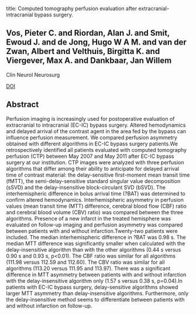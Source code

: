 title: Computed tomography perfusion evaluation after extracranial-intracranial bypass surgery.

## Vos, Pieter C. and Riordan, Alan J. and Smit, Ewoud J. and de Jong, Hugo W A M. and van der Zwan, Albert and Velthuis, Birgitta K. and Viergever, Max A. and Dankbaar, Jan Willem
Clin Neurol Neurosurg

<a href="https://doi.org/10.1016/j.clineuro.2015.06.019">DOI</a>

## Abstract
Perfusion imaging is increasingly used for postoperative evaluation of extracranial to intracranial (EC-IC) bypass surgery. Altered hemodynamics and delayed arrival of the contrast agent in the area fed by the bypass can influence perfusion measurement. We compared perfusion asymmetry obtained with different algorithms in EC-IC bypass surgery patients.We retrospectively identified all patients evaluated with computed tomography perfusion (CTP) between May 2007 and May 2011 after EC-IC bypass surgery at our institution. CTP images were analyzed with three perfusion algorithms that differ among their ability to anticipate for delayed arrival time of contrast material: the delay-sensitive first-moment mean transit time (fMTT), the semi-delay-sensitive standard singular value decomposition (sSVD) and the delay-insensitive block-circulant SVD (bSVD). The interhemispheric difference in bolus arrival time (?BAT) was determined to confirm altered hemodynamics. Interhemispheric asymmetry in perfusion values (mean transit time (MTT) difference, cerebral blood flow (CBF) ratio and cerebral blood volume (CBV) ratio) was compared between the three algorithms. Presence of a new infarct in the treated hemisphere was evaluated on follow-up imaging and perfusion asymmetry was compared between patients with and without infarction.Twenty-two patients were included. The median interhemispheric difference in ?BAT was 0.98 s. The median MTT difference was significantly smaller when calculated with the delay-insensitive algorithm than with the other algorithms (0.44 s versus 0.90 s and 0.93 s, p<0.01). The CBF ratio was similar for all algorithms (111.98 versus 112.59 and 112.60). The CBV ratio was similar for all algorithms (113.20 versus 111.95 and 113.97). There was a significant difference in MTT asymmetry between patients with and without infarction with the delay-insensitive algorithm only (1.57 s versus 0.38 s, p=0.04).In patients with EC-IC bypass surgery, delay-sensitive algorithms showed larger MTT asymmetry than delay-insensitive algorithms. Furthermore, only the delay-insensitive method seems to differentiate between patients with and without infarction on follow-up.


